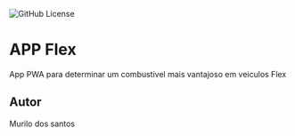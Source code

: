 ![GitHub License](https://img.shields.io/github/license/murilo-santoss/flexv2)

# APP Flex
App PWA para determinar um combustivel mais vantajoso em veiculos Flex
## Autor
Murilo dos santos
